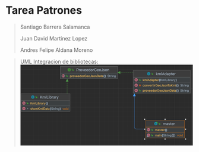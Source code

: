 # Tarea Patrones
>Santiago Barrera Salamanca
> 
>Juan David Martinez Lopez
> 
> Andres Felipe Aldana Moreno

> UML Integracion de bibliotecas: 
> ![img.png](images%2Fimg.png)

>
